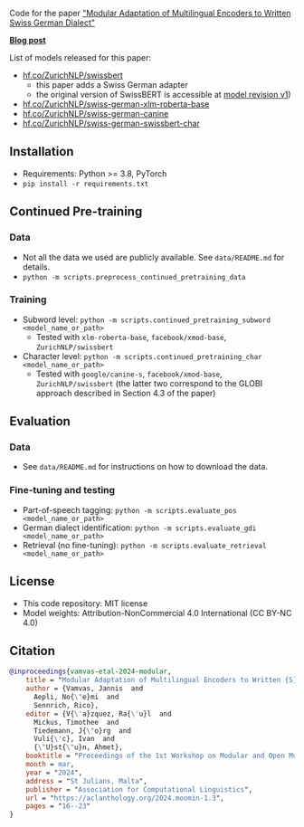 Code for the paper ["Modular Adaptation of Multilingual Encoders to Written Swiss German Dialect"](https://aclanthology.org/2024.moomin-1.3/)

**[Blog post](https://vamvas.ch/swiss-german-encoder)**

List of models released for this paper:
* [hf.co/ZurichNLP/swissbert](https://hf.co/ZurichNLP/swissbert)
  * this paper adds a Swiss German adapter
  * the original version of SwissBERT is accessible at [model revision v1](https://huggingface.co/ZurichNLP/swissbert/tree/v1))
* [hf.co/ZurichNLP/swiss-german-xlm-roberta-base](https://hf.co/ZurichNLP/swiss-german-xlm-roberta-base)
* [hf.co/ZurichNLP/swiss-german-canine](https://hf.co/ZurichNLP/swiss-german-canine)
* [hf.co/ZurichNLP/swiss-german-swissbert-char](https://hf.co/ZurichNLP/swiss-german-swissbert-char)


## Installation

- Requirements: Python >= 3.8, PyTorch
- `pip install -r requirements.txt`

## Continued Pre-training

### Data

- Not all the data we used are publicly available. See `data/README.md` for details.
- `python -m scripts.preprocess_continued_pretraining_data`

### Training

- Subword level: `python -m scripts.continued_pretraining_subword <model_name_or_path>`
  - Tested with `xlm-roberta-base`, `facebook/xmod-base`, `ZurichNLP/swissbert`
- Character level: `python -m scripts.continued_pretraining_char <model_name_or_path>`
  - Tested with `google/canine-s`, `facebook/xmod-base`, `ZurichNLP/swissbert` (the latter two correspond to the GLOBI approach described in Section 4.3 of the paper)

## Evaluation

### Data
- See `data/README.md` for instructions on how to download the data.

### Fine-tuning and testing

- Part-of-speech tagging: `python -m scripts.evaluate_pos <model_name_or_path>`
- German dialect identification: `python -m scripts.evaluate_gdi <model_name_or_path>`
- Retrieval (no fine-tuning): `python -m scripts.evaluate_retrieval <model_name_or_path>`

## License
- This code repository: MIT license
- Model weights: Attribution-NonCommercial 4.0 International (CC BY-NC 4.0)

## Citation

```bibtex
@inproceedings{vamvas-etal-2024-modular,
    title = "Modular Adaptation of Multilingual Encoders to Written {S}wiss {G}erman Dialect",
    author = {Vamvas, Jannis  and
      Aepli, No{\"e}mi  and
      Sennrich, Rico},
    editor = {V{\'a}zquez, Ra{\'u}l  and
      Mickus, Timothee  and
      Tiedemann, J{\"o}rg  and
      Vuli{\'c}, Ivan  and
      {\"U}st{\"u}n, Ahmet},
    booktitle = "Proceedings of the 1st Workshop on Modular and Open Multilingual NLP (MOOMIN 2024)",
    month = mar,
    year = "2024",
    address = "St Julians, Malta",
    publisher = "Association for Computational Linguistics",
    url = "https://aclanthology.org/2024.moomin-1.3",
    pages = "16--23"
}
```
